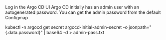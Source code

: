 Log in the Argo CD UI
Argo CD initially has an admin user with an autogenerated password. You can get the admin password from the default Configmap

kubectl -n argocd get secret argocd-initial-admin-secret -o jsonpath="{.data.password}" | base64 -d > admin-pass.txt
